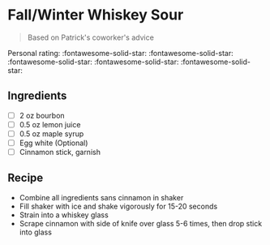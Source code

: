# Fall/Winter Whiskey Sour

> Based on Patrick's coworker's advice

<!-- {cts} rating=5; (User can specify rating on scale of 1-5) -->

Personal rating: :fontawesome-solid-star: :fontawesome-solid-star: :fontawesome-solid-star: :fontawesome-solid-star: :fontawesome-solid-star:

<!-- {cte} -->

<!-- {cts} name_image=None; (User can specify image name) -->

<!-- TODO: Capture image -->

<!-- {cte} -->

## Ingredients

- [ ] 2 oz bourbon
- [ ] 0.5 oz lemon juice
- [ ] 0.5 oz maple syrup
- [ ] Egg white (Optional)
- [ ] Cinnamon stick, garnish

## Recipe

- Combine all ingredients sans cinnamon in shaker
- Fill shaker with ice and shake vigorously for 15-20 seconds
- Strain into a whiskey glass
- Scrape cinnamon with side of knife over glass 5-6 times, then drop stick into glass
